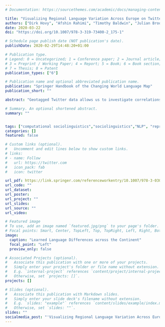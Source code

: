 ```yaml
---
# Documentation: https://sourcethemes.com/academic/docs/managing-content/

title: "Visualizing Regional Language Variation Across Europe on Twitter"
authors: ["Dirk Hovy", "Afshin Rahimi", "Timothy Baldwin", "Julian Brooke"]
date: 2020-03-22
doi: "https://doi.org/10.1007/978-3-319-73400-2_175-1"

# Schedule page publish date (NOT publication's date).
publishDate: 2020-02-29T14:48:20+01:00

# Publication type.
# Legend: 0 = Uncategorized; 1 = Conference paper; 2 = Journal article;
# 3 = Preprint / Working Paper; 4 = Report; 5 = Book; 6 = Book section;
# 7 = Thesis; 8 = Patent
publication_types: ["6"]

# Publication name and optional abbreviated publication name.
publication: "Springer Handbook of the Changing World Language Map"
publication_short: ""

abstract: "Geotagged Twitter data allows us to investigate correlations of geographic language variation, both at an interlingual and intralingual level. Based on data-driven studies of such relationships, this paper investigates regional variation of language usage on Twitter across Europe and compares it to traditional research of regional variation. This paper presents a novel method to process large amounts of data and to capture gradual differences in language variation. Visualizing the results by deterministically translating linguistic features into color hues presents a novel view of language variation across Europe, as it is reflected on Twitter. The technique is easy to apply to large amounts of data and provides a fast visual reference that can serve as input for further qualitative studies. The general applicability is demonstrated on a number of studies both across and within national languages. This paper also discusses the unique challenges of large-scale analysis and visualization, and the complementary nature of traditional qualitative and data-driven quantitative methods, and argues for their possible synthesis."

# Summary. An optional shortened abstract.
summary: ""


tags: ["computational sociolinguistics","sociolinguistics","NLP", "representation learning", "embeddings"]
categories: []
featured: false

# Custom links (optional).
#   Uncomment and edit lines below to show custom links.
# links:
# - name: Follow
#   url: https://twitter.com
#   icon_pack: fab
#   icon: twitter

url_pdf: https://link.springer.com/referenceworkentry/10.1007/978-3-030-02438-3_175
url_code: ""
url_dataset:
url_poster:
url_project: ""
url_slides:
url_source: ""
url_video:

# Featured image
# To use, add an image named `featured.jpg/png` to your page's folder.
# Focal points: Smart, Center, TopLeft, Top, TopRight, Left, Right, BottomLeft, Bottom, BottomRight.
image:
  caption: "Learned Language Differences across the Continent"
  focal_point: "Left"
  preview_only: false

# Associated Projects (optional).
#   Associate this publication with one or more of your projects.
#   Simply enter your project's folder or file name without extension.
#   E.g. `internal-project` references `content/project/internal-project/index.md`.
#   Otherwise, set `projects: []`.
projects: []

# Slides (optional).
#   Associate this publication with Markdown slides.
#   Simply enter your slide deck's filename without extension.
#   E.g. `slides: "example"` references `content/slides/example/index.md`.
#   Otherwise, set `slides: ""`.
slides: ""
socialmedia_post: "'Visualizing Regional Language Variation Across Europe on Twitter' by {@dirk} et al. uncovers language differences across Europe with stunning visuals. Language is art! #Linguistics"
---
```

